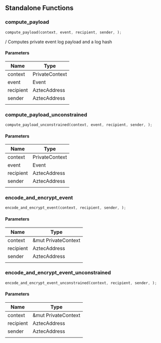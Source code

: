 ## Standalone Functions

### compute_payload

```rust
compute_payload(context, event, recipient, sender, );
```

/ Computes private event log payload and a log hash

#### Parameters
| Name | Type |
| --- | --- |
| context | PrivateContext |
| event | Event |
| recipient | AztecAddress |
| sender | AztecAddress |
|  |  |

### compute_payload_unconstrained

```rust
compute_payload_unconstrained(context, event, recipient, sender, );
```

#### Parameters
| Name | Type |
| --- | --- |
| context | PrivateContext |
| event | Event |
| recipient | AztecAddress |
| sender | AztecAddress |
|  |  |

### encode_and_encrypt_event

```rust
encode_and_encrypt_event(context, recipient, sender, );
```

#### Parameters
| Name | Type |
| --- | --- |
| context | &mut PrivateContext |
| recipient | AztecAddress |
| sender | AztecAddress |
|  |  |

### encode_and_encrypt_event_unconstrained

```rust
encode_and_encrypt_event_unconstrained(context, recipient, sender, );
```

#### Parameters
| Name | Type |
| --- | --- |
| context | &mut PrivateContext |
| recipient | AztecAddress |
| sender | AztecAddress |
|  |  |

